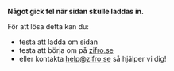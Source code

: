 <!-- Template: Generic Page -->
<!-- Link: /naagot-gick-fel/ -->
<!-- Page name: Något gick fel -->
<!-- Page title: Hoppsan! -->
<!-- Header color: 4 #ff964c -->
<!-- Page Text: -->

<p><strong>Något gick fel när sidan skulle laddas in.</strong></p>

<p>För att lösa detta kan du:</p>

<ul>
<li>testa att ladda om sidan</li>
<li>testa att börja om på <a href="https://www.zifro.se">zifro.se</a></li>
<li>eller kontakta <a href="mailto:help@zifro.se">help@zifro.se</a> så hjälper vi dig!</li>
</ul>
